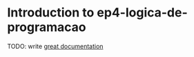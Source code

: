 # Introduction to ep4-logica-de-programacao

TODO: write [great documentation](http://jacobian.org/writing/what-to-write/)
